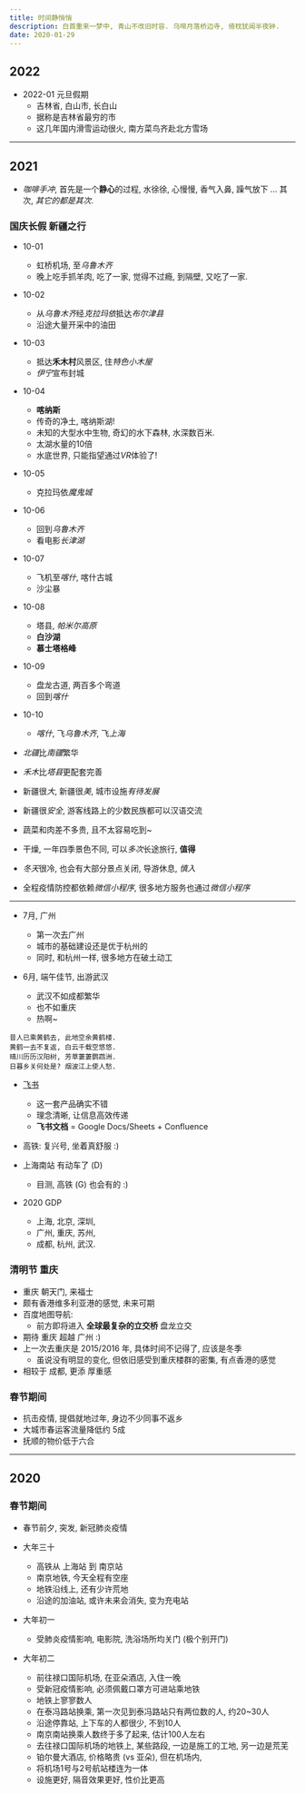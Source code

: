 ```yaml
---
title: 时间静悄悄
description: 白首重来一梦中, 青山不改旧时容. 乌啼月落桥边寺, 倚枕犹闻半夜钟.
date: 2020-01-29
---
```


## 2022


- 2022-01 元旦假期
  - 吉林省, 白山市, 长白山
  - 据称是吉林省最穷的市
  - 这几年国内滑雪运动很火, 南方菜鸟齐赴北方雪场

------------------

## 2021

* *咖啡手冲*, 首先是一个**静心**的过程,
  水徐徐, 心慢慢, 香气入鼻, 躁气放下 ...
  其次, *其它的都是其次*.

### 国庆长假 新疆之行

* 10-01
  - 虹桥机场, 至*乌鲁木齐*
  - 晚上吃手抓羊肉, 吃了一家, 觉得不过瘾,
    到隔壁, 又吃了一家.
* 10-02
  - 从*乌鲁木齐*经*克拉玛依*抵达*布尔津县*
  - 沿途大量开采中的油田
* 10-03
  - 抵达**禾木村**风景区, 住*特色小木屋*
  - *伊宁*宣布封城
* 10-04
  - **喀纳斯**
  - 传奇的净土, 喀纳斯湖!
  - 未知的大型水中生物, 奇幻的水下森林, 水深数百米.
  - 太湖水量的10倍
  - 水底世界, 只能指望通过*VR*体验了!
* 10-05
  - 克拉玛依*魔鬼城*
* 10-06
  - 回到*乌鲁木齐*
  - 看电影*长津湖*
* 10-07
  - 飞机至*喀什*, 喀什古城
  - 沙尘暴
* 10-08
  - 塔县, *帕米尔高原*
  - **白沙湖**
  - **慕士塔格峰**
* 10-09
  - 盘龙古道, 两百多个弯道
  - 回到*喀什*
* 10-10
  - *喀什*, 飞*乌鲁木齐*, 飞*上海*

* *北疆*比*南疆*繁华
* *禾木*比*塔县*更配套完善
* 新疆很*大*, 新疆很*美*, 城市设施*有待发展*
* 新疆很*安全*, 游客线路上的少数民族都可以汉语交流
* 蔬菜和肉差不多贵, 且不太容易吃到~
* 干燥, 一年四季景色不同, 可以*多次*长途旅行, **值得**
* *冬天*很冷, 也会有大部分景点关闭, 导游休息, *慎入*
* 全程疫情防控都依赖*微信小程序*,
  很多地方服务也通过*微信小程序*

------------------

* 7月, 广州
  - 第一次去广州
  - 城市的基础建设还是优于杭州的
  - 同时, 和杭州一样, 很多地方在破土动工

* 6月, 端午佳节, 出游武汉
  - 武汉不如成都繁华
  - 也不如重庆
  - 热啊~

```
昔人已乘黄鹤去, 此地空余黄鹤楼.
黄鹤一去不复返, 白云千载空悠悠.
晴川历历汉阳树, 芳草萋萋鹦鹉洲.
日暮乡关何处是? 烟波江上使人愁.
```

* [飞书](https://www.feishu.cn)
  - 这一套产品确实不错
  - 理念清晰, 让信息高效传递
  - **飞书文档** = Google Docs/Sheets + Confluence

* 高铁: 复兴号, 坐着真舒服 :)

* 上海南站 有动车了 (D)
  - 目测, 高铁 (G) 也会有的 :)

* 2020 GDP
  - 上海, 北京, 深圳,
  - 广州, 重庆, 苏州,
  - 成都, 杭州, 武汉.

### 清明节 重庆

* 重庆 朝天门, 来福士
* 颇有香港维多利亚港的感觉, 未来可期
* 百度地图导航:
  - 前方即将进入 **全球最复杂的立交桥** 盘龙立交
* 期待 重庆 超越 广州 :)
* 上一次去重庆是 2015/2016 年, 具体时间不记得了, 应该是冬季
  - 虽说没有明显的变化, 但依旧感受到重庆楼群的密集, 有点香港的感觉
* 相较于 成都, 更添 厚重感

### 春节期间

* 抗击疫情, 提倡就地过年, 身边不少同事不返乡
* 大城市春运客流量降低约 5成
* 抚顺的物价低于六合

------------------

## 2020

### 春节期间

* 春节前夕, 突发, 新冠肺炎疫情

* 大年三十
  - 高铁从 上海站 到 南京站
  - 南京地铁, 今天全程有空座
  - 地铁沿线上, 还有少许荒地
  - 沿途的加油站, 或许未来会消失, 变为充电站

* 大年初一
  - 受肺炎疫情影响, 电影院, 洗浴场所均关门 (极个别开门)

* 大年初二
  - 前往禄口国际机场, 在亚朵酒店, 入住一晚
  - 受新冠疫情影响, 必须佩戴口罩方可进站乘地铁
  - 地铁上寥寥数人
  - 在泰冯路站换乘, 第一次见到泰冯路站只有两位数的人, 约20~30人
  - 沿途停靠站, 上下车的人都很少, 不到10人
  - 南京南站换乘人数终于多了起来, 估计100人左右
  - 去往禄口国际机场的地铁上, 某些路段, 一边是施工的工地, 另一边是荒芜
  - 铂尔曼大酒店, 价格略贵 (vs 亚朵), 但在机场内,
  - 将机场1号与2号航站楼连为一体
  - 设施更好, 隔音效果更好, 性价比更高

